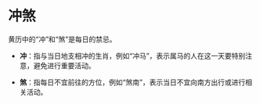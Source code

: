 # 冲煞

黄历中的“冲”和“煞”是每日的禁忌。

*   **冲**：指与当日地支相冲的生肖，例如“冲马”，表示属马的人在这一天要特别注意，避免进行重要活动。

*   **煞**：指每日不宜前往的方位，例如“煞南”，表示当日不宜向南方出行或进行相关活动。